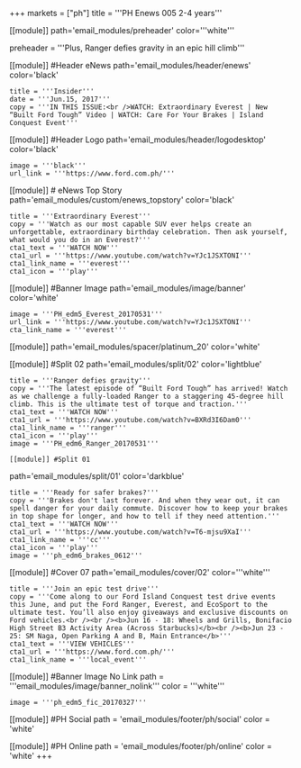 +++
markets = ["ph"]
title = '''PH Enews 005 2-4 years'''

[[module]]
path='email_modules/preheader'
color='''white'''

preheader = '''Plus, Ranger defies gravity in an epic hill climb'''

[[module]] #Header eNews
path='email_modules/header/enews'
color='black'

	title = '''Insider'''
	date = '''Jun.15, 2017'''
	copy = '''IN THIS ISSUE:<br />WATCH: Extraordinary Everest | New “Built Ford Tough” Video | WATCH: Care For Your Brakes | Island Conquest Event'''

[[module]] #Header Logo
path='email_modules/header/logodesktop'
color='black'

	image = '''black'''
	url_link = '''https://www.ford.com.ph/'''
 
[[module]] # eNews Top Story
path='email_modules/custom/enews_topstory'
color='black'

	title = '''Extraordinary Everest'''
	copy = '''Watch as our most capable SUV ever helps create an unforgettable, extraordinary birthday celebration. Then ask yourself, what would you do in an Everest?'''
	cta1_text = '''WATCH NOW'''
	cta1_url = '''https://www.youtube.com/watch?v=YJc1JSXTONI'''
	cta1_link_name = '''everest'''
	cta1_icon = '''play'''

[[module]] #Banner Image
path='email_modules/image/banner'
color='white'

	image = '''PH_edm5_Everest_20170531'''
	url_link = '''https://www.youtube.com/watch?v=YJc1JSXTONI'''
	cta_link_name = '''everest'''

[[module]]
path='email_modules/spacer/platinum_20'
color='white'

[[module]] #Split 02
path='email_modules/split/02'
color='lightblue'

	title = '''Ranger defies gravity'''
	copy = '''The latest episode of “Built Ford Tough” has arrived! Watch as we challenge a fully-loaded Ranger to a staggering 45-degree hill climb. This is the ultimate test of torque and traction.'''
	cta1_text = '''WATCH NOW'''
	cta1_url = '''https://www.youtube.com/watch?v=BXRd3I6Dam0'''
	cta1_link_name = '''ranger'''
	cta1_icon = '''play'''
	image = '''PH_edm6_Ranger_20170531'''

	[[module]] #Split 01
path='email_modules/split/01'
color='darkblue'

	title = '''Ready for safer brakes?'''
	copy = '''Brakes don't last forever. And when they wear out, it can spell danger for your daily commute. Discover how to keep your brakes in top shape for longer, and how to tell if they need attention.'''
	cta1_text = '''WATCH NOW'''
	cta1_url = '''https://www.youtube.com/watch?v=T6-mjsu9XaI'''
	cta1_link_name = '''cc'''
	cta1_icon = '''play'''
	image = '''ph_edm6_brakes_0612'''

 [[module]] #Cover 07
path='email_modules/cover/02'
color='''white''' 

	title = '''Join an epic test drive'''
	copy = '''Come along to our Ford Island Conquest test drive events this June, and put the Ford Ranger, Everest, and EcoSport to the ultimate test. You’ll also enjoy giveaways and exclusive discounts on Ford vehicles.<br /><br /><b>Jun 16 - 18: Wheels and Grills, Bonifacio High Street B3 Activity Area (Across Starbucks)</b><br /><b>Jun 23 - 25: SM Naga, Open Parking A and B, Main Entrance</b>'''
	cta1_text = '''VIEW VEHICLES'''
	cta1_url = '''https://www.ford.com.ph/'''
	cta1_link_name = '''local_event'''

[[module]] #Banner Image No Link
path = '''email_modules/image/banner_nolink'''
color = '''white'''

	image = '''ph_edm5_fic_20170327'''

[[module]] #PH Social
path = 'email_modules/footer/ph/social'
color = 'white'

[[module]] #PH Online
path = 'email_modules/footer/ph/online'
color = 'white'
+++